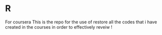 # R
For coursera
This is the repo for the use of restore all the codes that i have created in the courses in order to effectively reveiw ! 

